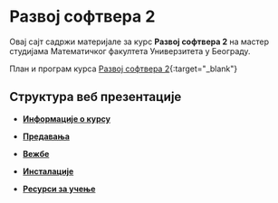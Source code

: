 # Развој софтвера 2

Овај сајт садржи материјале за курс **Развој софтвера 2** на мастер студијама Математичког факултета Универзитета у Београду.

План и програм курса [Развој софтвера 2](/predavanja/info/R390_-_Razvoj_softvera_2.pdf){:target="_blank"}  


## Структура веб презентације

* **[Информације о курсу](/predavanja/info/R390_-_Razvoj_softvera_2.pdf)**

* **[Предавања](/predavanja/README.md)**

* **[Вежбе](/vezbe/README.md)**

* **[Инсталације](/INSTALACIJE.md)**

* **[Ресурси за учење](/RESURSI-ZA-UCENJE.md)**
